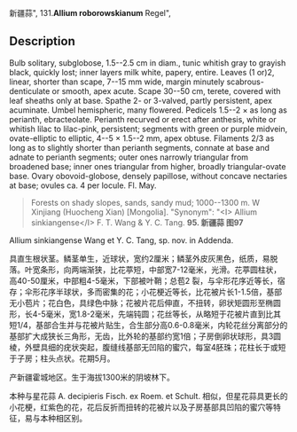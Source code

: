 新疆蒜",
131.**Allium roborowskianum** Regel",

## Description
Bulb solitary, subglobose, 1.5--2.5 cm in diam., tunic whitish gray to grayish black, quickly lost; inner layers milk white, papery, entire. Leaves (1 or)2, linear, shorter than scape, 7--15 mm wide, margin minutely scabrous-denticulate or smooth, apex acute. Scape 30--50 cm, terete, covered with leaf sheaths only at base. Spathe 2- or 3-valved, partly persistent, apex acuminate. Umbel hemispheric, many flowered. Pedicels 1.5--2 × as long as perianth, ebracteolate. Perianth recurved or erect after anthesis, white or whitish lilac to lilac-pink, persistent; segments with green or purple midvein, ovate-elliptic to elliptic, 4--5 × 1.5--2 mm, apex obtuse. Filaments 2/3 as long as to slightly shorter than perianth segments, connate at base and adnate to perianth segments; outer ones narrowly triangular from broadened base; inner ones triangular from higher, broadly triangular-ovate base. Ovary obovoid-globose, densely papillose, without concave nectaries at base; ovules ca. 4 per locule. Fl. May.

> Forests on shady slopes, sands, sandy mud; 1000--1300 m. W Xinjiang (Huocheng Xian) [Mongolia].
  "Synonym": "&lt;I&gt; Allium sinkiangense&lt;/I&gt; F. T. Wang &amp; Y. C. Tang.
**95. 新疆蒜 图97**

Allium sinkiangense Wang et Y. C. Tang, sp. nov. in Addenda.

具直生根状茎。鳞茎单生，近球状，宽约2厘米；鳞茎外皮灰黑色，纸质，易脱落。叶宽条形，向两端渐狭，比花葶短，中部宽7-12毫米，光滑。花葶圆柱状，高40-50厘米，中部粗4-5毫米，下部被叶鞘；总苞2 裂，与伞形花序近等长，宿存；伞形花序半球状，多而密集的花；小花梗近等长，比花被片长1-1.5倍，基部无小苞片；花白色，具绿色中脉；花被片花后伸直，不扭转，卵状矩圆形至椭圆形，长4-5毫米，宽1.8-2毫米，先端钝圆；花丝等长，从略短于花被片直到比其短1/4，基部合生并与花被片贴生，合生部分高0.6-0.8毫米，内轮花丝分离部分的基部扩大成狭长三角形，无齿，比外轮的基部约宽1倍；子房倒卵状球形，具3圆棱，外壁具细的疣状突起，腹缝线基部无凹陷的蜜穴，每室4胚珠；花柱长于或短于子房；柱头点状。花期5月。

产新疆霍城地区。生于海拔1300米的阴坡林下。

本种与星花蒜 A. decipieris Fisch. ex Roem. et Schult. 相似，但星花蒜具更长的小花梗，红紫色的花，花后反折而扭转的花被片以及子房基部具凹陷的蜜穴等特征，易与本种相区别。
